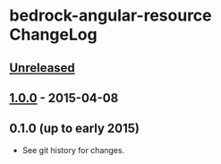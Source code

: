 # bedrock-angular-resource ChangeLog

## [Unreleased]

## [1.0.0] - 2015-04-08

## 0.1.0 (up to early 2015)

- See git history for changes.

[Unreleased]: https://github.com/digitalbazaar/bedrock-angular-resource/compare/1.0.0...HEAD
[1.0.0]: https://github.com/digitalbazaar/bedrock-angular-resource/compare/0.1.0...1.0.0
